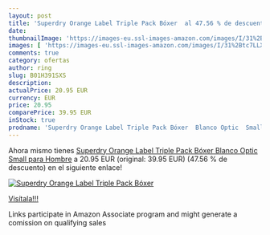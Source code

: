 ```yaml
---
layout: post
title: 'Superdry Orange Label Triple Pack Bóxer  al 47.56 % de descuento'
date: 
thumbnailImage: 'https://images-eu.ssl-images-amazon.com/images/I/31%2Btc7LLX5L._SL200_.jpg'
images: [ 'https://images-eu.ssl-images-amazon.com/images/I/31%2Btc7LLX5L._SL200_.jpg' ]
comments: true
category: ofertas
author: ring
slug: B01H391SXS
description:
actualPrice: 20.95 EUR
currency: EUR
price: 20.95
comparePrice: 39.95 EUR
inStock: true
prodname: 'Superdry Orange Label Triple Pack Bóxer  Blanco Optic  Small para Hombre'
---
```


Ahora mismo tienes [Superdry Orange Label Triple Pack Bóxer  Blanco Optic  Small para Hombre](https://www.amazon.es/dp/B01H391SXS/?tag=tolees-21) a 20.95 EUR (original: 39.95 EUR) (47.56 %  de descuento) en el siguiente enlace!

[![Superdry Orange Label Triple Pack Bóxer ](https://images-eu.ssl-images-amazon.com/images/I/31%2Btc7LLX5L._SL200_.jpg)](https://www.amazon.es/dp/B01H391SXS/?tag=tolees-21)

[Visítala!!!](https://www.amazon.es/dp/B01H391SXS/?tag=tolees-21)

Links participate in Amazon Associate program and might generate a comission on qualifying sales
